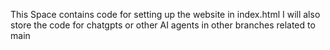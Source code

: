 This Space contains code for setting up the website in index.html
I will also store the code for chatgpts or other AI agents in other branches related to main
